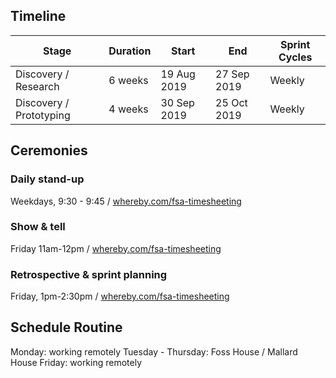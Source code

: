## Timeline

Stage | Duration | Start | End | Sprint Cycles
---|---|---|---|---
Discovery / Research | 6 weeks | 19 Aug 2019 | 27 Sep 2019 | Weekly
Discovery / Prototyping | 4 weeks | 30 Sep 2019 | 25 Oct 2019 | Weekly 

## Ceremonies
### Daily stand-up
Weekdays, 9:30 - 9:45 / [whereby.com/fsa-timesheeting](https://whereby.com/fsa-timesheeting)

### Show & tell
Friday 11am-12pm / [whereby.com/fsa-timesheeting](https://whereby.com/fsa-timesheeting)

### Retrospective & sprint planning
Friday, 1pm-2:30pm / [whereby.com/fsa-timesheeting](https://whereby.com/fsa-timesheeting)

## Schedule Routine

Monday: working remotely
Tuesday - Thursday: Foss House / Mallard House
Friday: working remotely